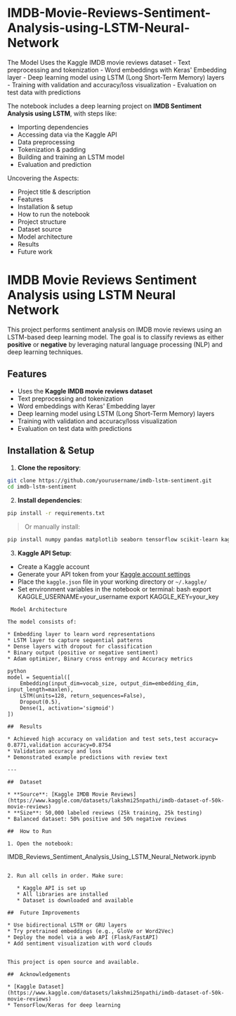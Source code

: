 # IMDB-Movie-Reviews-Sentiment-Analysis-using-LSTM-Neural-Network
The Model Uses the Kaggle IMDB movie reviews dataset - Text preprocessing and tokenization - Word embeddings with Keras' Embedding layer - Deep learning model using LSTM (Long Short-Term Memory) layers - Training with validation and accuracy/loss visualization - Evaluation on test data with predictions

The notebook includes a deep learning project on **IMDB Sentiment Analysis using LSTM**, with steps like:

* Importing dependencies
* Accessing data via the Kaggle API
* Data preprocessing
* Tokenization & padding
* Building and training an LSTM model
* Evaluation and prediction

Uncovering the Aspects:
* Project title & description
* Features
* Installation & setup
* How to run the notebook
* Project structure
* Dataset source
* Model architecture
* Results
* Future work
  
# IMDB Movie Reviews Sentiment Analysis using LSTM Neural Network

This project performs sentiment analysis on IMDB movie reviews using an LSTM-based deep learning model. The goal is to classify reviews as either **positive** or **negative** by leveraging natural language processing (NLP) and deep learning techniques.

## Features

- Uses the **Kaggle IMDB movie reviews dataset**
- Text preprocessing and tokenization
- Word embeddings with Keras' Embedding layer
- Deep learning model using LSTM (Long Short-Term Memory) layers
- Training with validation and accuracy/loss visualization
- Evaluation on test data with predictions

##  Installation & Setup

1. **Clone the repository**:
```bash
git clone https://github.com/yourusername/imdb-lstm-sentiment.git
cd imdb-lstm-sentiment
````

2. **Install dependencies**:

```bash
pip install -r requirements.txt
```

> Or manually install:

```bash
pip install numpy pandas matplotlib seaborn tensorflow scikit-learn kaggle
```

3. **Kaggle API Setup**:

* Create a Kaggle account
* Generate your API token from your [Kaggle account settings](https://www.kaggle.com/account)
* Place the `kaggle.json` file in your working directory or `~/.kaggle/`
* Set environment variables in the notebook or terminal:
bash
export KAGGLE_USERNAME=your_username
export KAGGLE_KEY=your_key
```
 Model Architecture

The model consists of:

* Embedding layer to learn word representations
* LSTM layer to capture sequential patterns
* Dense layers with dropout for classification
* Binary output (positive or negative sentiment)
* Adam optimizer, Binary cross entropy and Accuracy metrics

python
model = Sequential([
    Embedding(input_dim=vocab_size, output_dim=embedding_dim, input_length=maxlen),
    LSTM(units=128, return_sequences=False),
    Dropout(0.5),
    Dense(1, activation='sigmoid')
])

##  Results

* Achieved high accuracy on validation and test sets,test accuracy= 0.8771,validation accuracy=0.8754
* Validation accuracy and loss
* Demonstrated example predictions with review text

---

##  Dataset

* **Source**: [Kaggle IMDB Movie Reviews](https://www.kaggle.com/datasets/lakshmi25npathi/imdb-dataset-of-50k-movie-reviews)
* **Size**: 50,000 labeled reviews (25k training, 25k testing)
* Balanced dataset: 50% positive and 50% negative reviews

##  How to Run

1. Open the notebook:

```
IMDB_Reviews_Sentiment_Analysis_Using_LSTM_Neural_Network.ipynb
```

2. Run all cells in order. Make sure:

   * Kaggle API is set up
   * All libraries are installed
   * Dataset is downloaded and available

##  Future Improvements

* Use bidirectional LSTM or GRU layers
* Try pretrained embeddings (e.g., GloVe or Word2Vec)
* Deploy the model via a web API (Flask/FastAPI)
* Add sentiment visualization with word clouds


This project is open source and available.

##  Acknowledgements

* [Kaggle Dataset](https://www.kaggle.com/datasets/lakshmi25npathi/imdb-dataset-of-50k-movie-reviews)
* TensorFlow/Keras for deep learning


